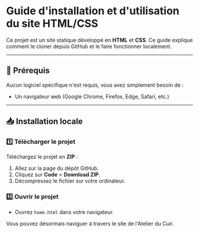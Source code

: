 # Guide d'installation et d'utilisation du site HTML/CSS

Ce projet est un site statique développé en **HTML** et **CSS**. Ce guide explique comment le cloner depuis GitHub et le faire fonctionner localement.

---

## 🚀 Prérequis

Aucun logiciel spécifique n'est requis, vous avez simplement besoin de :
- Un navigateur web (Google Chrome, Firefox, Edge, Safari, etc.)

---

## 📥 Installation locale

### 1️⃣ Télécharger le projet

Téléchargez le projet en **ZIP** :
1. Allez sur la page du dépôt GitHub.
2. Cliquez sur **Code** > **Download ZIP**.
3. Décompressez le fichier sur votre ordinateur.

### 2️⃣ Ouvrir le projet

- Ouvrez `home.html` dans votre navigateur.

Vous pouvez désormais naviguer à travers le site de l'Atelier du Cuir.